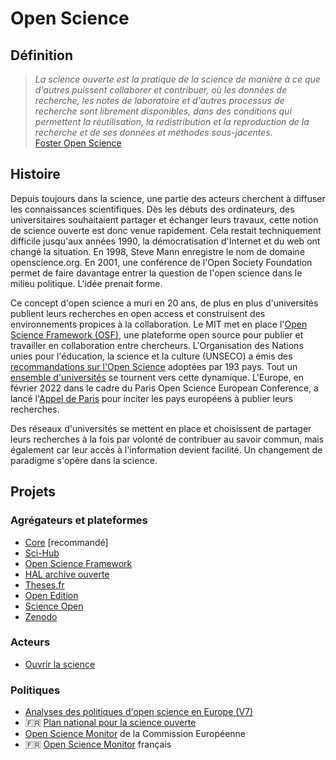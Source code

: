 # Open Science

## Définition

> *La science ouverte est la pratique de la science de manière à ce que d'autres puissent collaborer et contribuer, où les données de recherche, les notes de laboratoire et d'autres processus de recherche sont librement disponibles, dans des conditions qui permettent la réutilisation, la redistribution et la reproduction de la recherche et de ses données et méthodes sous-jacentes.*  
[Foster Open Science](https://www.fosteropenscience.eu/foster-taxonomy/open-science-definition)


## Histoire

Depuis toujours dans la science, une partie des acteurs cherchent à diffuser les connaissances scientifiques. Dès les débuts des ordinateurs, des universitaires souhaitaient partager et échanger leurs travaux, cette notion de science ouverte est donc venue rapidement. Cela restait techniquement difficile jusqu'aux années 1990, la démocratisation d'Internet et du web ont changé la situation. En 1998, Steve Mann enregistre le nom de domaine openscience.org. En 2001, une conférence de l'Open Society Foundation permet de faire davantage entrer la question de l'open science dans le milieu politique. L'idée prenait forme.

Ce concept d'open science a muri en 20 ans, de plus en plus d'universités publient leurs recherches en open access et construisent des environnements propices à la collaboration. Le MIT met en place l'[Open Science Framework (OSF)](https://github.com/centerforopenscience), une plateforme open source pour publier et travailler en collaboration entre chercheurs. L'Organisation des Nations unies pour l'éducation, la science et la culture (UNSECO) a émis des [recommandations sur l'Open Science](https://www.unesco.org/en/articles/unesco-sets-ambitious-international-standards-open-science) adoptées par 193 pays. Tout un [ensemble d'universités](https://osf.io/kgnva/wiki/Universities/) se tournent vers cette dynamique. L'Europe, en février 2022 dans le cadre du Paris Open Science European Conference, a lancé l'[Appel de Paris](https://osec2022.eu/fr/appel-de-paris/) pour inciter les pays européens à publier leurs recherches.

Des réseaux d'universités se mettent en place et choisissent de partager leurs recherches à la fois par volonté de contribuer au savoir commun, mais également car leur accès à l'information devient facilité. Un changement de paradigme s'opère dans la science.

## Projets

### Agrégateurs et plateformes

- [Core](https://core.ac.uk/) [recommandé]
- [Sci-Hub](https://fr.wikipedia.org/wiki/Sci-Hub)
- [Open Science Framework](https://osf.io/)
- [HAL archive ouverte](https://hal.archives-ouvertes.fr/)
- [Theses.fr](https://www.theses.fr/fr/)
- [Open Edition](https://www.openedition.org/)
- [Science Open](https://www.scienceopen.com/)
- [Zenodo](https://zenodo.org/)

### Acteurs

- [Ouvrir la science](https://www.ouvrirlascience.fr/)

### Politiques

- [Analyses des politiques d'open science en Europe (V7)](https://zenodo.org/record/4725817)
- 🇫🇷 [Plan national pour la science ouverte](https://www.enseignementsup-recherche.gouv.fr/fr/le-plan-national-pour-la-science-ouverte-les-resultats-de-la-recherche-scientifique-ouverts-tous-49241)
- [Open Science Monitor](https://ec.europa.eu/info/research-and-innovation/strategy/strategy-2020-2024/our-digital-future/open-science/open-science-monitor_en) de la Commission Européenne
- 🇫🇷 [Open Science Monitor](https://frenchopensciencemonitor.esr.gouv.fr/) français
